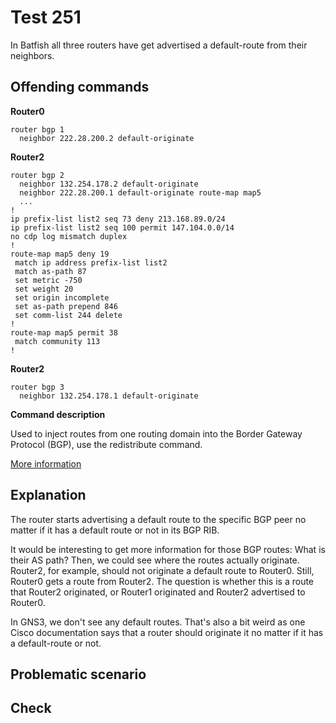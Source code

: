 # Test 251

In Batfish all three routers have get advertised a default-route from their neighbors.

## Offending commands

__Router0__

```
router bgp 1
  neighbor 222.28.200.2 default-originate
```

__Router2__

```
router bgp 2
  neighbor 132.254.178.2 default-originate
  neighbor 222.28.200.1 default-originate route-map map5
  ...
!
ip prefix-list list2 seq 73 deny 213.168.89.0/24
ip prefix-list list2 seq 100 permit 147.104.0.0/14
no cdp log mismatch duplex
!
route-map map5 deny 19
 match ip address prefix-list list2
 match as-path 87
 set metric -750
 set weight 20
 set origin incomplete
 set as-path prepend 846
 set comm-list 244 delete
!
route-map map5 permit 38
 match community 113
!
```

__Router2__

```
router bgp 3
  neighbor 132.254.178.1 default-originate
```

__Command description__

Used to inject routes from one routing domain into the Border Gateway Protocol (BGP), use the redistribute command. 

[More information](https://www.cisco.com/c/en/us/support/docs/ip/border-gateway-protocol-bgp/213952-configure-bgp-to-advertise-a-default-rou.html#anc9)

## Explanation

The router starts advertising a default route to the specific BGP peer no matter if it has a default route or not in its BGP RIB.

It would be interesting to get more information for those BGP routes: What is their AS path? Then, we could see where the routes actually originate. Router2, for example, should not originate a default route to Router0. Still, Router0 gets a route from Router2. The question is whether this is a route that Router2 originated, or Router1 originated and Router2 advertised to Router0.

In GNS3, we don't see any default routes. That's also a bit weird as one Cisco documentation says that a router should originate it no matter if it has a default-route or not.

## Problematic scenario

## Check
